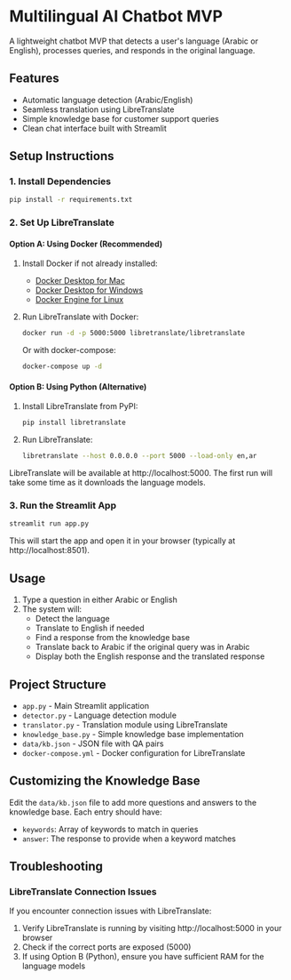 # Multilingual AI Chatbot MVP

A lightweight chatbot MVP that detects a user's language (Arabic or English), processes queries, and responds in the original language.

## Features

- Automatic language detection (Arabic/English)
- Seamless translation using LibreTranslate
- Simple knowledge base for customer support queries
- Clean chat interface built with Streamlit

## Setup Instructions

### 1. Install Dependencies

```bash
pip install -r requirements.txt
```

### 2. Set Up LibreTranslate

#### Option A: Using Docker (Recommended)

1. Install Docker if not already installed:
   - [Docker Desktop for Mac](https://docs.docker.com/desktop/install/mac-install/)
   - [Docker Desktop for Windows](https://docs.docker.com/desktop/install/windows-install/)
   - [Docker Engine for Linux](https://docs.docker.com/engine/install/)

2. Run LibreTranslate with Docker:
   ```bash
   docker run -d -p 5000:5000 libretranslate/libretranslate
   ```

   Or with docker-compose:
   ```bash
   docker-compose up -d
   ```

#### Option B: Using Python (Alternative)

1. Install LibreTranslate from PyPI:
   ```bash
   pip install libretranslate
   ```

2. Run LibreTranslate:
   ```bash
   libretranslate --host 0.0.0.0 --port 5000 --load-only en,ar
   ```

LibreTranslate will be available at http://localhost:5000. The first run will take some time as it downloads the language models.

### 3. Run the Streamlit App

```bash
streamlit run app.py
```

This will start the app and open it in your browser (typically at http://localhost:8501).

## Usage

1. Type a question in either Arabic or English
2. The system will:
   - Detect the language
   - Translate to English if needed
   - Find a response from the knowledge base
   - Translate back to Arabic if the original query was in Arabic
   - Display both the English response and the translated response

## Project Structure

- `app.py` - Main Streamlit application
- `detector.py` - Language detection module
- `translator.py` - Translation module using LibreTranslate
- `knowledge_base.py` - Simple knowledge base implementation
- `data/kb.json` - JSON file with QA pairs
- `docker-compose.yml` - Docker configuration for LibreTranslate

## Customizing the Knowledge Base

Edit the `data/kb.json` file to add more questions and answers to the knowledge base. Each entry should have:
- `keywords`: Array of keywords to match in queries
- `answer`: The response to provide when a keyword matches

## Troubleshooting

### LibreTranslate Connection Issues

If you encounter connection issues with LibreTranslate:

1. Verify LibreTranslate is running by visiting http://localhost:5000 in your browser
2. Check if the correct ports are exposed (5000)
3. If using Option B (Python), ensure you have sufficient RAM for the language models 